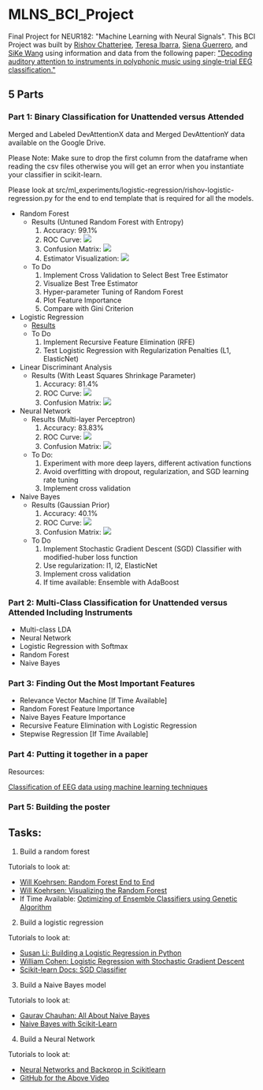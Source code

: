 # MLNS_BCI_Project
Final Project for NEUR182: "Machine Learning with Neural Signals". This BCI Project was built by [Rishov Chatterjee](https:github.com/TheChanRProject), [Teresa Ibarra](https://github.com/teresaibarra), [Siena Guerrero](https://github.com/sienaguerrero), and [SiKe Wang](https://github.com/sikewang98) using information and data from the following paper: ["Decoding auditory attention to instruments in polyphonic music using single-trial EEG classification."](https://www.ncbi.nlm.nih.gov/pubmed/24608228)

## 5 Parts

### Part 1: Binary Classification for Unattended versus Attended

Merged and Labeled DevAttentionX data and Merged DevAttentionY data available on the Google Drive.

Please Note: Make sure to drop the first column from the dataframe when reading the csv files otherwise you will get an error when you instantiate your classifier in scikit-learn. 

Please look at src/ml_experiments/logistic-regression/rishov-logistic-regression.py for the end to end template that is required for all the models.

- Random Forest
  - Results (Untuned Random Forest with Entropy)
    1. Accuracy: 99.1%
    2. ROC Curve: ![](images/random-forest/untuned-rf-roc-curve.png)
    3. Confusion Matrix: ![](images/random-forest/untuned-rf-confusion-matrix.png)
    4. Estimator Visualization: ![](images/random-forest/untuned-random-forest-estimator.png)  
  - To Do
    1. Implement Cross Validation to Select Best Tree Estimator
    2. Visualize Best Tree Estimator
    3. Hyper-parameter Tuning of Random Forest
    4. Plot Feature Importance
    5. Compare with Gini Criterion
- Logistic Regression
  - [Results](https://github.com/TheChanRProject/MLNS_BCI_Project/blob/master/results/Unattended_Attended/logistic-regression/results.md)
  - To Do
    1. Implement Recursive Feature Elimination (RFE)
    2. Test Logistic Regression with Regularization Penalties (L1, ElasticNet)
- Linear Discriminant Analysis
  - Results (With Least Squares Shrinkage Parameter)
    1. Accuracy: 81.4%
    2. ROC Curve: ![](images/lda/shrinked-lda-roc-curve.png)
    3. Confusion Matrix: ![](images/lda/lda-confusion-matrix.png)
- Neural Network
  - Results (Multi-layer Perceptron)
    1. Accuracy: 83.83%
    2. ROC Curve: ![](images/neural-network/mlp-test-roc.png)
    3. Confusion Matrix: ![](images/neural-network/mlp-test-confusion-matrix.png)
  - To Do:
    1. Experiment with more deep layers, different activation functions
    2. Avoid overfitting with dropout, regularization, and SGD learning rate tuning
    3. Implement cross validation
- Naive Bayes
  - Results (Gaussian Prior)
    1. Accuracy: 40.1%
    2. ROC Curve: ![](images/naive-bayes/nb-roc-test.png)
    3. Confusion Matrix: ![](images/naive-bayes/nb-confusion-matrix-test.png)
  - To Do
    1. Implement Stochastic Gradient Descent (SGD) Classifier with modified-huber loss function
    2. Use regularization: l1, l2, ElasticNet
    3. Implement cross validation
    4. If time available: Ensemble with AdaBoost  

### Part 2: Multi-Class Classification for Unattended versus Attended Including Instruments
- Multi-class LDA
- Neural Network
- Logistic Regression with Softmax
- Random Forest
- Naive Bayes

### Part 3: Finding Out the Most Important Features

- Relevance Vector Machine [If Time Available]
- Random Forest Feature Importance
- Naive Bayes Feature Importance
- Recursive Feature Elimination with Logistic Regression
- Stepwise Regression [If Time Available]

### Part 4: Putting it together in a paper

Resources:

[Classification of EEG data using machine learning techniques](http://lup.lub.lu.se/luur/download?func=downloadFile&recordOId=8895013&fileOId=8895015)

### Part 5: Building the poster


## Tasks:

1. Build a random forest

Tutorials to look at:

- [Will Koehrsen: Random Forest End to End](https://towardsdatascience.com/random-forest-in-python-24d0893d51c0)
- [Will Koehrsen: Visualizing the Random Forest](https://towardsdatascience.com/how-to-visualize-a-decision-tree-from-a-random-forest-in-python-using-scikit-learn-38ad2d75f21c)
- If Time Available: [Optimizing of Ensemble Classifiers using Genetic Algorithm](https://pdfs.semanticscholar.org/3ac5/fe864ef84b4b764f600ccf67c980d0e9ac94.pdf)

2. Build a logistic regression

Tutorials to look at:

- [Susan Li: Building a Logistic Regression in Python](https://towardsdatascience.com/building-a-logistic-regression-in-python-step-by-step-becd4d56c9c8)
- [William Cohen: Logistic Regression with Stochastic Gradient Descent](http://www.cs.cmu.edu/~wcohen/10-605/sgd-part2.pdf)
- [Scikit-learn Docs: SGD Classifier](https://scikit-learn.org/stable/modules/generated/sklearn.linear_model.SGDClassifier.html#sklearn.linear_model.SGDClassifier)

3. Build a Naive Bayes model

Tutorials to look at:

- [Gaurav Chauhan: All About Naive Bayes](https://towardsdatascience.com/all-about-naive-bayes-8e13cef044cf)
- [Naive Bayes with Scikit-Learn](https://github.com/2796gaurav/Naive-bayes-explained/blob/master/Naive%20bayes/Naive%20Bayes%20in%20scikit%20learn.ipynb)

4. Build a Neural Network

Tutorials to look at:

- [Neural Networks and Backprop in Scikitlearn](https://www.youtube.com/watch?v=X8SPO875mQY)
- [GitHub for the Above Video](https://github.com/shreyans29/thesemicolon/blob/master/Neural%20Networks%20and%20BackPropogation.ipynb)
